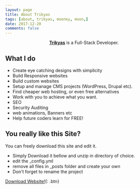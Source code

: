 ```yaml
---
layout: page
title: About Trikyas
tags: [about, trikyas, mooney, moon,]
date: 2017-12-20
comments: false
---
```

    
<center><a href="https://github.com/trikyas"><b>Trikyas</b></a> is a Full-Stack Developer.</center>

## What I do
* Create eye catching designs with simplicity
* Build Responsive websites
* Build custom websites
* Setup and manage CMS projects (WordPress, Drupal etc).
* Find cheaper web hosting, or even free alternatives
* Work with you to achieve what you want.
* SEO
* Security Auditing
* web animations, Banners etc
* Help future coders learn for FREE!

## You really like this Site?

You can freely download this site and edit it. 
 * Simply Download it bellow and unzip in directory of choice.
 * edit the _config.yml
 * remove all files in _posts folder and create your own
 * Don't forget to rename the project
      
[Download Website!](https://github.com/Trikyas/Moon){: .btn}
